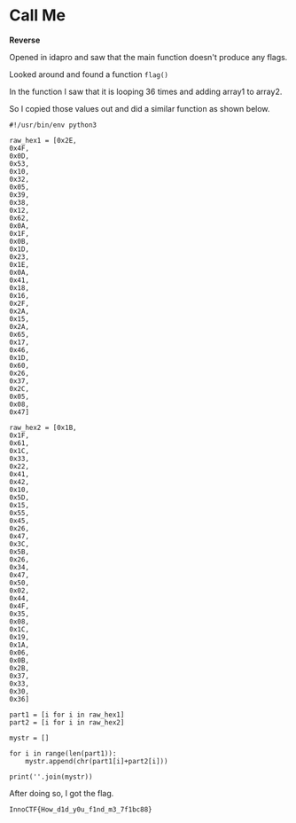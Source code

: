 # Call Me

**Reverse**

Opened in idapro and saw that the main function doesn't produce any flags.

Looked around and found a function `flag()`

In the function I saw that it is looping 36 times and adding array1 to array2.

So I copied those values out and did a similar function as shown below.

```
#!/usr/bin/env python3

raw_hex1 = [0x2E,
0x4F,
0x0D,
0x53,
0x10,
0x32,
0x05,
0x39,
0x38,
0x12,
0x62,
0x0A,
0x1F,
0x0B,
0x1D,
0x23,
0x1E,
0x0A,
0x41,
0x18,
0x16,
0x2F,
0x2A,
0x15,
0x2A,
0x65,
0x17,
0x46,
0x1D,
0x60,
0x26,
0x37,
0x2C,
0x05,
0x08,
0x47]

raw_hex2 = [0x1B,
0x1F,
0x61,
0x1C,
0x33,
0x22,
0x41,
0x42,
0x10,
0x5D,
0x15,
0x55,
0x45,
0x26,
0x47,
0x3C,
0x5B,
0x26,
0x34,
0x47,
0x50,
0x02,
0x44,
0x4F,
0x35,
0x08,
0x1C,
0x19,
0x1A,
0x06,
0x0B,
0x2B,
0x37,
0x33,
0x30,
0x36]

part1 = [i for i in raw_hex1]
part2 = [i for i in raw_hex2]

mystr = []

for i in range(len(part1)):
    mystr.append(chr(part1[i]+part2[i]))

print(''.join(mystr))

```

After doing so, I got the flag.

```
InnoCTF{How_d1d_y0u_f1nd_m3_7f1bc88} 
```

